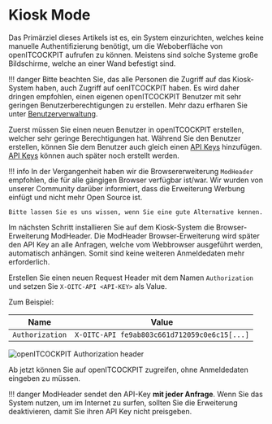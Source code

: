 # Kiosk Mode

Das Primärziel dieses Artikels ist es, ein System einzurichten, welches keine manuelle Authentifizierung benötigt, um die Weboberfläche von openITCOCKPIT aufrufen zu können. Meistens sind solche Systeme große Bildschirme, welche an einer Wand befestigt sind.


!!! danger
    Bitte beachten Sie, das alle Personen die Zugriff auf das Kiosk-System haben, auch Zugriff auf oenITCOCKPIT haben.
    Es wird daher dringen empfohlen, einen eigenen openITCOCKPIT Benutzer mit sehr geringen Benutzerberechtigungen zu erstellen.
    Mehr dazu erfharen Sie unter [Benutzerverwaltung](/configuration/usermanagement/#benutzer-rollen-verwalten).

Zuerst müssen Sie einen neuen Benutzer in openITCOCKPIT erstellen, welcher sehr geringe Berechtigungen hat. Während Sie den Benutzer erstellen, können Sie dem Benutzer auch gleich einen [API Keys](/development/api/#api-keys) hinzufügen.
[API Keys](/development/api/#api-keys) können auch später noch erstellt werden.

!!! info
    In der Vergangenheit haben wir die Browsererweiterung `ModHeader` empfohlen, die für alle gängigen Browser verfügbar ist/war. Wir wurden von unserer Community darüber informiert, dass die Erweiterung Werbung einfügt und nicht mehr Open Source ist.

    Bitte lassen Sie es uns wissen, wenn Sie eine gute Alternative kennen.

Im nächsten Schritt installieren Sie auf dem Kiosk-System die Browser-Erweiterung ModHeader. Die ModHeader Browser-Erweiterung wird später den API Key an alle Anfragen, welche vom Webbrowser ausgeführt werden, automatisch anhängen. Somit sind keine weiteren Anmeldedaten mehr erforderlich.


Erstellen Sie einen neuen Request Header mit dem Namen `Authorization` und setzen Sie `X-OITC-API <API-KEY>` als Value.

Zum Beispiel:

| Name            | Value                                         |
|-----------------|-----------------------------------------------|
| `Authorization` | `X-OITC-API fe9ab803c661d712059c0e6c15[...]`  |

![openITCOCKPIT Authorization header](/images/modheader-kiosk.png)

Ab jetzt können Sie auf openITCOCKPIT zugreifen, ohne Anmeldedaten eingeben zu müssen.

!!! danger
    ModHeader sendet den API-Key **mit jeder Anfrage**. Wenn Sie das System nutzen, um im Internet zu surfen, sollten Sie die Erweiterung deaktivieren, damit Sie ihren API Key nicht preisgeben.


